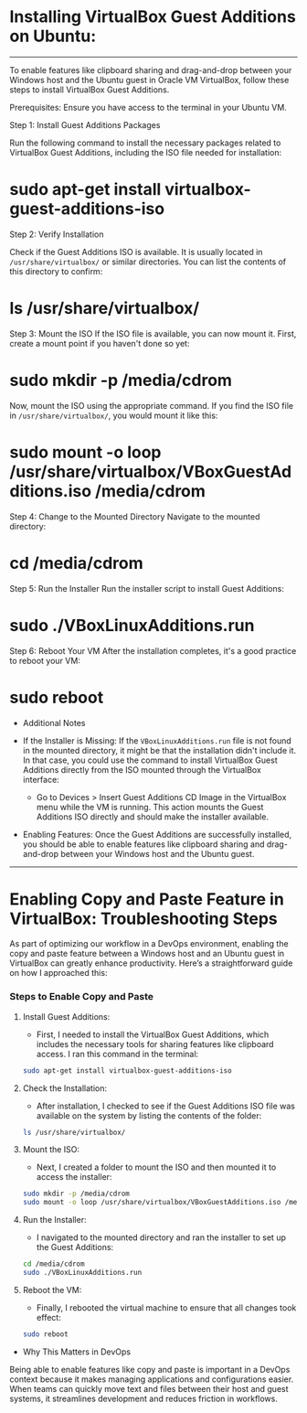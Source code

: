 # Installing VirtualBox Guest Additions on Ubuntu:
-----------------------------------------------------

To enable features like clipboard sharing and drag-and-drop between your Windows host and the Ubuntu guest in Oracle VM VirtualBox, follow these steps to install VirtualBox Guest Additions.


Prerequisites: Ensure you have access to the terminal in your Ubuntu VM.

Step 1: Install Guest Additions Packages

Run the following command to install the necessary packages related to VirtualBox Guest Additions, including the ISO file needed for installation:


# sudo apt-get install virtualbox-guest-additions-iso


Step 2: Verify Installation

Check if the Guest Additions ISO is available. It is usually located in `/usr/share/virtualbox/` or similar directories. You can list the contents of this directory to confirm:

# ls /usr/share/virtualbox/


Step 3: Mount the ISO
If the ISO file is available, you can now mount it. First, create a mount point if you haven't done so yet:

# sudo mkdir -p /media/cdrom


Now, mount the ISO using the appropriate command. If you find the ISO file in `/usr/share/virtualbox/`, you would mount it like this:

# sudo mount -o loop /usr/share/virtualbox/VBoxGuestAdditions.iso /media/cdrom


Step 4: Change to the Mounted Directory
Navigate to the mounted directory:

# cd /media/cdrom


Step 5: Run the Installer
Run the installer script to install Guest Additions:

# sudo ./VBoxLinuxAdditions.run


Step 6: Reboot Your VM
After the installation completes, it's a good practice to reboot your VM:

# sudo reboot



- Additional Notes

- If the Installer is Missing: If the `VBoxLinuxAdditions.run` file is not found in the mounted directory, it might be that the installation didn't include it. In that case, you could use the command to install VirtualBox Guest Additions directly from the ISO mounted through the VirtualBox interface:
  - Go to Devices > Insert Guest Additions CD Image in the VirtualBox menu while the VM is running. This action mounts the Guest Additions ISO directly and should make the installer available.

- Enabling Features: Once the Guest Additions are successfully installed, you should be able to enable features like clipboard sharing and drag-and-drop between your Windows host and the Ubuntu guest.


-------------------------------------------------------------------------------------------------------------------------------------------------------------------------------------



# Enabling Copy and Paste Feature in VirtualBox: Troubleshooting Steps

As part of optimizing our workflow in a DevOps environment, enabling the copy and paste feature between a Windows host and an Ubuntu guest in VirtualBox can greatly enhance productivity. Here’s a straightforward guide on how I approached this:

### Steps to Enable Copy and Paste

1. Install Guest Additions:
   - First, I needed to install the VirtualBox Guest Additions, which includes the necessary tools for sharing features like clipboard access. I ran this command in the terminal:
   ```bash
   sudo apt-get install virtualbox-guest-additions-iso
   ```

2. Check the Installation:
   - After installation, I checked to see if the Guest Additions ISO file was available on the system by listing the contents of the folder:
   ```bash
   ls /usr/share/virtualbox/
   ```

3. Mount the ISO:
   - Next, I created a folder to mount the ISO and then mounted it to access the installer:
   ```bash
   sudo mkdir -p /media/cdrom
   sudo mount -o loop /usr/share/virtualbox/VBoxGuestAdditions.iso /media/cdrom
   ```

4. Run the Installer:
   - I navigated to the mounted directory and ran the installer to set up the Guest Additions:
   ```bash
   cd /media/cdrom
   sudo ./VBoxLinuxAdditions.run
   ```

5. Reboot the VM:
   - Finally, I rebooted the virtual machine to ensure that all changes took effect:
   ```bash
   sudo reboot
   ```


- Why This Matters in DevOps

Being able to enable features like copy and paste is important in a DevOps context because it makes managing applications and configurations easier. When teams can quickly move text and files between their host and guest systems, it streamlines development and reduces friction in workflows.


